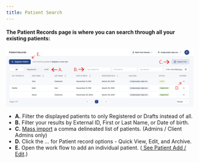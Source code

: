 ```yaml
---
title: Patient Search
---
```


#### The Patient Records page is where you can search through all your existing patients:
![Patient Search](/src/assets/screenPrints/Patient_Search.png)

- **A.** Filter the displayed patients to only Registered or Drafts instead of all.
- **B.** Filter your results by External ID, First or Last Name, or Date of birth.
- **C.** [Mass import](/patients/import/) a comma delineated list of patients.  (Admins / Client Admins only)
- **D.** Click the ... for Patient record options - Quick View, Edit, and Archive.
- **E.** Open the work flow to add an individual patient. ([ See Patient Add / Edit](/patients/add_edit).)